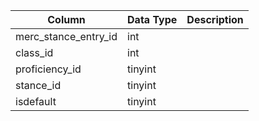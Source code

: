 | Column               | Data Type | Description |
| -------------------- | --------- | ----------- |
| merc_stance_entry_id | int       |             |
| class_id             | int       |             |
| proficiency_id       | tinyint   |             |
| stance_id            | tinyint   |             |
| isdefault            | tinyint   |             |